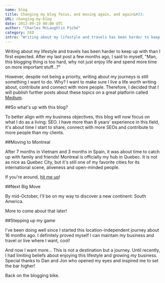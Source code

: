 ```yaml
---
name: blog
title: Changing my blog focus, and moving again, and again&#33;
URL: changing-my-blog
date: 2013-09-19 00:00 UTC
author: "Charles McLaughlin Piché"
category: SEO
intro: "Writing about my lifestyle and travels has been harder to keep up with than I first expected. After my last post a few months ago, I said to myself, &quot;Man, this blogging thing is too hard, why not just enjoy life and spend more time on more important stuff...?&quot;"
---
```


Writing about my lifestyle and travels has been harder to keep up with than I first expected. After my last post a few months ago, I said to myself, "Man, this blogging thing is too hard, why not just enjoy life and spend more time on more important stuff...?"

However, despite not being a priority, writing about my journeys is still something I want to do. Why? I want to make sure I live a life worth writing about, contribute and connect with more
people. Therefore, I decided that I will publish further posts about these topics on a great platform called [Medium](https://medium.com/@_SEOCharles).

##So what's up with this blog?

To better align with my business objectives, this blog will now focus on what I do as a living: SEO. I have more than 8 years' experience in this field, it's about time I start to share, connect with more SEOs and contribute to more people than my clients.

##Moving to Montreal

After 7 months in Vietnam and 3 months in Spain, it was about time to catch up with family and friends! Montreal is officially my hub in Quebec. It is not as nice as Quebec City, but it's still one of my favorite cities for its international scene, aliveness and open-minded people.

If you're around, [hit me up](https://twitter.com/iamseocharles)! 

##Next Big Move

By mid-October, I'll be on my way to discover a new continent: South America.

More to come about that later!

##Stepping up my game

I've been doing well since I started this location-independent journey about 16 months ago. I definitely proved myself I can maintain my business and travel or live where I want, cool!

And now I want more... This is not a destination but a journey. Until recently, I had limiting beliefs about enjoying this lifestyle and growing my business. Special thanks to Dan and Jon who opened my eyes and inspired me to set the bar higher!

Back on the blogging bike.